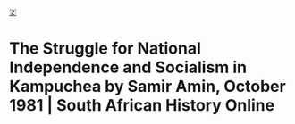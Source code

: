 [🇿](zotero://select/library/items/PUDJEK48)


# The Struggle for National Independence and Socialism in Kampuchea by Samir Amin, October 1981 | South African History Online

